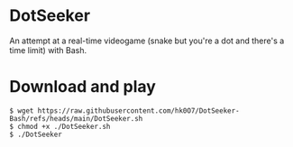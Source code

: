 # DotSeeker
An attempt at a real-time videogame (snake but you're a dot and there's a time limit) with Bash.      
# Download and play
```shell_session
$ wget https://raw.githubusercontent.com/hk0O7/DotSeeker-Bash/refs/heads/main/DotSeeker.sh
$ chmod +x ./DotSeeker.sh
$ ./DotSeeker
```
